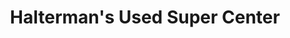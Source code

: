 ---
title: "Halterman's Used Super Center"
url: /east-stroudsburg/haltermans-used-super-center/
shop: car
---